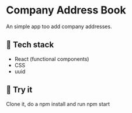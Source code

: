 # Company Address Book

An simple app too add company addresses.

## 🦄 Tech stack

- React (functional components)
- CSS
- uuid

## 🧪 Try it

Clone it, do a npm install and run npm start
<br />

